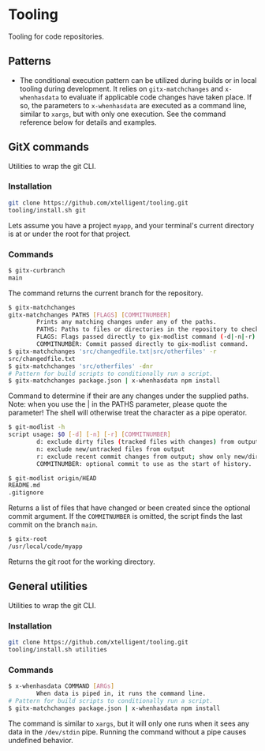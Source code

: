 # Tooling
Tooling for code repositories.

## Patterns

* The conditional execution pattern can be utilized during builds or in local tooling during development.
It relies on `gitx-matchchanges` and `x-whenhasdata` to evaluate if applicable code changes have taken
place. If so, the parameters to `x-whenhasdata` are executed as a command line, similar to `xargs`, but
with only one execution. See the command reference below for details and examples.

## GitX commands

Utilities to wrap the git CLI.

### Installation
``` bash
git clone https://github.com/xtelligent/tooling.git
tooling/install.sh git
```

Lets assume you have a project `myapp`, and your terminal's current directory is at or under the root
for that project.

### Commands

``` bash
$ gitx-curbranch
main
```
The command returns the current branch for the repository.

``` bash
$ gitx-matchchanges
gitx-matchchanges PATHS [FLAGS] [COMMITNUMBER]
        Prints any matching changes under any of the paths.
        PATHS: Paths to files or directories in the repository to check for any changes, delimited by |.
        FLAGS: Flags passed directly to gix-modlist command (-d|-n|-r).
        COMMITNUMBER: Commit passed directly to gix-modlist command.
$ gitx-matchchanges 'src/changedfile.txt|src/otherfiles' -r
src/changedfile.txt
$ gitx-matchchanges 'src/otherfiles' -dnr
# Pattern for build scripts to conditionally run a script.
$ gitx-matchchanges package.json | x-whenhasdata npm install
```
Command to determine if their are any changes under the supplied paths. Note: when you use the | in
the PATHS parameter, please quote the parameter! The shell will otherwise treat the character as
a pipe operator.

``` bash
$ git-modlist -h
script usage: $0 [-d] [-n] [-r] [COMMITNUMBER]
        d: exclude dirty files (tracked files with changes) from output
        n: exclude new/untracked files from output
        r: exclude recent commit changes from output; show only new/dirty files
        COMMITNUMBER: optional commit to use as the start of history.

$ git-modlist origin/HEAD
README.md
.gitignore
```
Returns a list of files that have changed or been created since the optional commit
argument. If the `COMMITNUMBER` is omitted, the script finds the last commit on the
branch `main`.

``` bash
$ gitx-root
/usr/local/code/myapp
```
Returns the git root for the working directory.


## General utilities

Utilities to wrap the git CLI.

### Installation
``` bash
git clone https://github.com/xtelligent/tooling.git
tooling/install.sh utilities
```

### Commands

``` bash
$ x-whenhasdata COMMAND [ARGs] 
        When data is piped in, it runs the command line.
# Pattern for build scripts to conditionally run a script.
$ gitx-matchchanges package.json | x-whenhasdata npm install
```
The command is similar to `xargs`, but it will only one runs when
it sees any data in the `/dev/stdin` pipe. Running the command without
a pipe causes undefined behavior.
